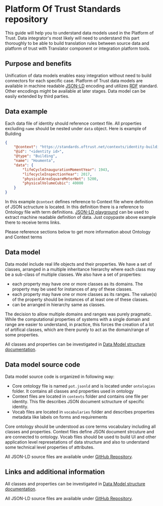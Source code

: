 # Platform Of Trust Standards repository
This guide will help you to understand data models used in the Platform of Trust. Data integrator's most likely will need to understand this part thoroughly to be able to build translation rules between source data and platform of trust with Translator component or integration platform tools. 

## Purpose and benefits
Unification of data models enables easy integration without need to build connectors for each specific case. 
Platform of Trust data models are available in machine readable [JSON-LD](https://json-ld.org/) encoding and utilizes [RDF](https://www.w3.org/RDF/) standard. Other encodings might be available at later stages. Data model can be easily extended by third parties.

## Data example
Each data file of identity should reference context file. All properties excluding `name` should be nested under `data` object. Here is example of Building

```JSON
{
    "@context": "https://standards.oftrust.net/contexts/identity-building.jsonld",
    "@id": "<identity id>",
    "@type": "Building",
    "name": "Houmenta",
    "data": {
        "lifeCycleInaugurationMomentYear": 1943,
		"lifecycleInspectionYear": 2017,
        "physicalAreaSquareMeterNet": 5200,
        "physicalVolumeCubic": 40000
    }
}
```

In this example `@context` defines reference to Context file where definition of JSON sctructure is located. In this definition there is a reference to Ontology file with term definitions. [JSON-LD playground](https://json-ld.org/playground/) can be used to extract machine readable definition of data. Just copypaste above example there to receive terms links.

Please reference sections below to get more information about Ontology and Context terms

## Data model
Data model include real life objects and their properties.
We have a set of classes, arranged in a multiple inheritance hierarchy where each class may be a sub-class of multiple classes.
We also have a set of properties:
* each property may have one or more classes as its domains. The property may be used for instances of any of these classes.
* each property may have one or more classes as its ranges. The value(s) of the property should be instances of at least one of these classes.
* can be arranged in hierarchy same as classes.

The decision to allow multiple domains and ranges was purely pragmatic. While the computational properties of systems with a single domain and range are easier to understand, in practice, this forces the creation of a lot of artifical classes, which are there purely to act as the domain/range of some properties.

All classes and properties can be investigated in [Data Model structure documentation](https://standards.oftrust.net/).

## Data model source code
Data model source code is organized in following way:
* Core ontology file is named `pot.jsonld` and is located under `ontologies` folder. It contains all classes and properties used in ontology
* Context files are located in `contexts` folder and contains one file per identity. This file describes JSON document sctructure of specific identity.
* Vocab files are located in `vocabularies` folder and describes properties metadata like labels on forms and requirements

Core ontology should be understood as core terms vocabulary including all classes and properties. Context files define JSON document strcuture and are connected to ontology. Vocab files should be used to build UI and other application level represetations of data structure and also to understand some technical level properties of attributes.

All JSON-LD source files are available under [GitHub Repository](https://github.com/PlatformOfTrust/standards).

## Links and additional information
All classes and properties can be investigated in [Data Model structure documentation](https://standards.oftrust.net/).

All JSON-LD source files are available under [GitHub Repository](https://github.com/PlatformOfTrust/standards).
